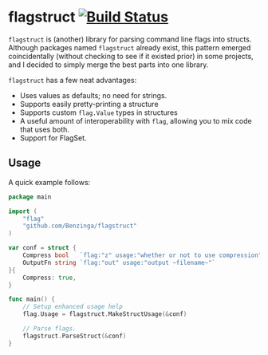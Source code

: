 # flagstruct [![Build Status](https://travis-ci.org/Benzinga/flagstruct.svg?branch=master)](https://travis-ci.org/Benzinga/flagstruct)
`flagstruct` is (another) library for parsing command line flags into structs.
Although packages named `flagstruct` already exist, this pattern emerged
coincidentally (without checking to see if it existed prior) in some projects,
and I decided to simply merge the best parts into one library.

`flagstruct` has a few neat advantages:

  - Uses values as defaults; no need for strings.
  - Supports easily pretty-printing a structure
  - Supports custom `flag.Value` types in structures
  - A useful amount of interoperability with `flag`, allowing you to mix code
    that uses both.
  - Support for FlagSet.

## Usage
A quick example follows:

```go
package main

import (
    "flag"
    "github.com/Benzinga/flagstruct"
)

var conf = struct {
    Compress bool   `flag:"z" usage:"whether or not to use compression"`
    OutputFn string `flag:"out" usage:"output ~filename~"`
}{
    Compress: true,
}

func main() {
    // Setup enhanced usage help
    flag.Usage = flagstruct.MakeStructUsage(&conf)

    // Parse flags.
    flagstruct.ParseStruct(&conf)
}
```
